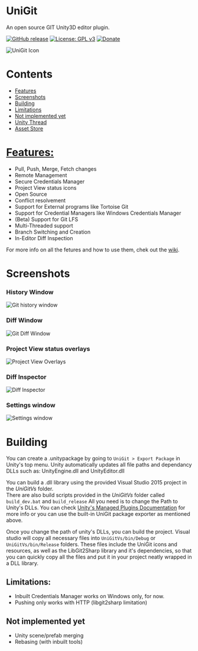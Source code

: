 # UniGit
An open source GIT Unity3D editor plugin.

[![GitHub release](https://img.shields.io/github/release/simeonradivoev/UniGit.svg)](https://github.com/simeonradivoev/UniGit/releases)
[![License: GPL v3](https://img.shields.io/badge/License-GPL%20v3-blue.svg)](https://github.com/simeonradivoev/UniGit/blob/master/LICENSE.md)
[![Donate](https://img.shields.io/badge/Donate-PayPal-green.svg)](https://www.paypal.com/cgi-bin/webscr?cmd=_s-xclick&hosted_button_id=4A4LQGA69LQ5A)

![UniGit Icon](https://github.com/simeonradivoev/UniGit/raw/master/Images/UnityGitIcon.png)

# Contents
* [Features](#features)
* [Screenshots](#screenshots)
* [Building](#building)
* [Limitations](#limitations)
* [Not implemented yet](#not-implemented-yet)
* [Unity Thread](https://forum.unity3d.com/threads/opensource-unigit-in-editor-git-gui.440646/)
* [Asset Store](http://u3d.as/Bxf)

# [Features:](https://github.com/simeonradivoev/UniGit/wiki/Features-and-Usage)
* Pull, Push, Merge, Fetch changes
* Remote Management
* Secure Credentials Manager
* Project View status icons
* Open Source
* Conflict resolvement 
* Support for External programs like Tortoise Git
* Support for Credential Managers like Windows Credentials Manager
* (Beta) Support for Git LFS
* Multi-Threaded support
* Branch Switching and Creation
* In-Editor Diff Inspection

For more info on all the fetures and how to use them, chek out the [wiki](https://github.com/simeonradivoev/UniGit/wiki/Features-and-Usage).

# Screenshots
### History Window
![Git history window](https://github.com/simeonradivoev/UniGit/raw/master/Images/HistoryScreenshot.png)
### Diff Window
![Git Diff Window](https://github.com/simeonradivoev/UniGit/raw/master/Images/DiffScreenshot.png)
### Project View status overlays
![Project View Overlays](https://github.com/simeonradivoev/UniGit/raw/master/Images/ProjectScreenshot.png)
### Diff Inspector
![Diff Inspector](https://github.com/simeonradivoev/UniGit/raw/master/Images/DiffInspector.png)
### Settings window
![Settings window](https://github.com/simeonradivoev/UniGit/raw/master/Images/SettingsGeneralScreenshot.png)

# Building
You can create a .unitypackage by going to `UniGit > Export Package` in Unity's top menu. Unity automatically updates all file paths and dependancy DLLs such as: UnityEngine.dll and UnityEditor.dll

You can build a .dll library using the provided Visual Studio 2015 project in the *UniGitVs* folder.<br>
There are also build scripts provided in the *UniGitVs* folder called `build_dev.bat` and `build_release`
All you need is to change the Path to Unity's DLLs. You can check [Unity's Managed Plugins Documentation](https://docs.unity3d.com/Manual/UsingDLL.html) for more info or you can use the built-in UniGit package exporter as mentioned above.

Once you change the path of unity's DLLs, you can build the project. Visual studio will copy all necessary files into `UniGitVs/bin/Debug` or `UniGitVs/bin/Release` folders. These files include the UniGit icons and resources, as well as the LibGit2Sharp library and it's dependencies, so that you can quickly copy all the files and put it in your project neatly wrapped in a DLL library.

## Limitations:
* Inbuilt Credentials Manager works on Windows only, for now.
* Pushing only works with HTTP (libgit2sharp limitation)

## Not implemented yet
* Unity scene/prefab merging
* Rebasing (with inbuilt tools)

